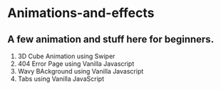 # Animations-and-effects
## A few animation and stuff here for beginners.
1. 3D Cube Animation using Swiper
2. 404 Error Page using Vanilla Javascript
3. Wavy BAckground using Vanilla Javascript
4. Tabs using Vanilla JavaScript
